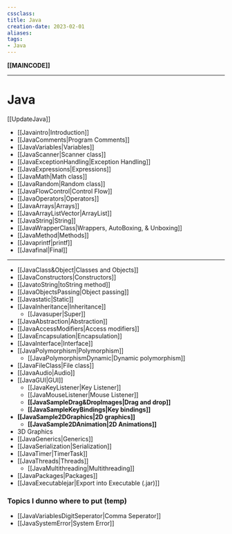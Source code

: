 ```yaml
---
cssclass:
title: Java
creation-date: 2023-02-01
aliases:
tags:
- Java
---
```

**[[MAINCODE]]**

---
# Java
[[UpdateJava]]

- [[Javaintro|Introduction]]
- [[JavaComments|Program Comments]]
- [[JavaVariables|Variables]]
- [[JavaScanner|Scanner class]]
- [[JavaExceptionHandling|Exception Handling]]
- [[JavaExpressions|Expressions]]
- [[JavaMath|Math class]]
- [[JavaRandom|Random class]]
- [[JavaFlowControl|Control Flow]]
- [[JavaOperators|Operators]]
- [[JavaArrays|Arrays]]
- [[JavaArrayListVector|ArrayList]]
- [[JavaString|String]]
- [[JavaWrapperClass|Wrappers, AutoBoxing, & Unboxing]]
- [[JavaMethod|Methods]]
- [[Javaprintf|printf]]
- [[Javafinal|Final]]

---
- [[JavaClass&Object|Classes and Objects]]
- [[JavaConstructors|Constructors]]
- [[JavatoString|toString method]]
- [[JavaObjectsPassing|Object passing]]
- [[Javastatic|Static]]
- [[JavaInheritance|Inheritance]]
	- [[Javasuper|Super]]
- [[JavaAbstraction|Abstraction]]
- [[JavaAccessModifiers|Access modifiers]]
- [[JavaEncapsulation|Encapsulation]]
- [[JavaInterface|Interface]]
- [[JavaPolymorphism|Polymorphism]]
	- [[JavaPolymorphismDynamic|Dynamic polymorphism]]
- [[JavaFileClass|File class]]
- [[JavaAudio|Audio]]
- [[JavaGUI|GUI]]
	- [[JavaKeyListener|Key Listener]]
	- [[JavaMouseListener|Mouse Listener]]
	- **[[JavaSampleDrag&DropImages|Drag and drop]]**
	- **[[JavaSampleKeyBindings|Key bindings]]**
- **[[JavaSample2DGraphics|2D graphics]]**
	- **[[JavaSample2DAnimation|2D Animations]]**
- 3D Graphics
- [[JavaGenerics|Generics]]
- [[JavaSerialization|Serialization]]
- [[JavaTimer|TimerTask]]
- [[JavaThreads|Threads]]
	- [[JavaMultithreading|Multithreading]]
- [[JavaPackages|Packages]]
- [[JavaExecutablejar|Export into Executable (.jar)]]

### Topics I dunno where to put (temp)
- [[JavaVariablesDigitSeperator|Comma Seperator]]
- [[JavaSystemError|System Error]]